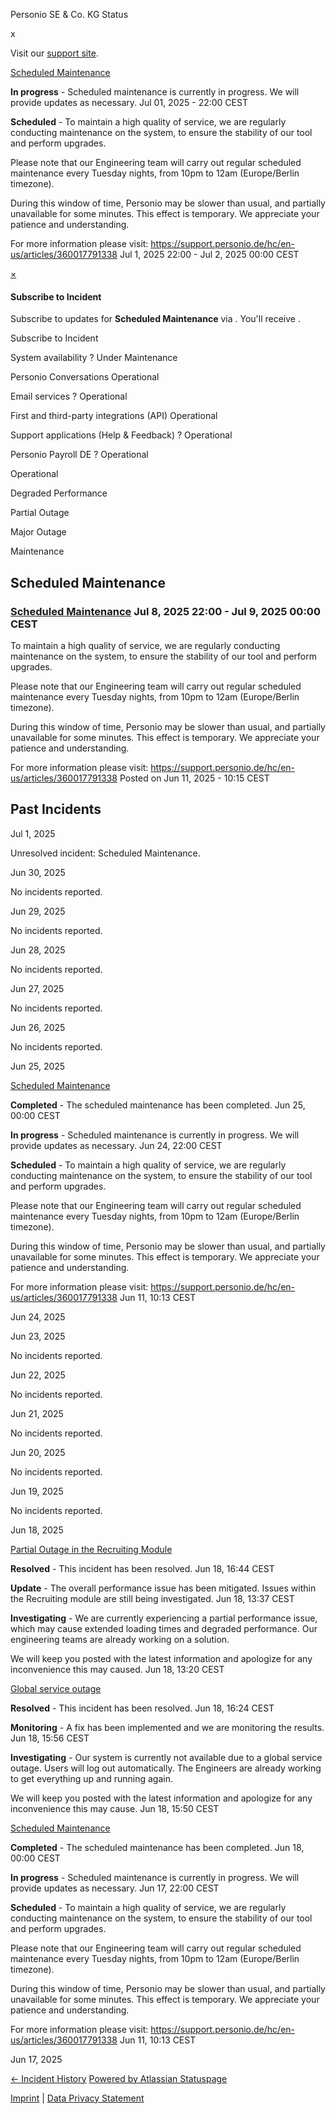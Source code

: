 Personio SE & Co. KG Status

[](https://www.personio.de/)

[](https://status.personio.de/#)

[](https://status.personio.de/#updates-dropdown-support)  x

 Visit our [support site](https://support.personio.de/hc/en-us).

[Scheduled Maintenance](https://status.personio.de/incidents/glt1m3tq08vt)

**In progress** - Scheduled maintenance is currently in progress. We will provide updates as necessary.
Jul 01, 2025 - 22:00 CEST

**Scheduled** - To maintain a high quality of service, we are regularly conducting maintenance on the system, to ensure the stability of our tool and perform upgrades.

Please note that our Engineering team will carry out regular scheduled maintenance every Tuesday nights, from 10pm to 12am (Europe/Berlin timezone).

During this window of time, Personio may be slower than usual, and partially unavailable for some minutes. This effect is temporary. We appreciate your patience and understanding.

For more information please visit: <https://support.personio.de/hc/en-us/articles/360017791338>
 Jul  1, 2025 22:00 - Jul  2, 2025 00:00 CEST

[×](https://status.personio.de/#)

####  Subscribe to Incident  ####

 Subscribe to updates for **Scheduled Maintenance** via . You'll receive .

Subscribe to Incident

 System availability ?  Under Maintenance

 Personio Conversations  Operational

 Email services ?  Operational

 First and third-party integrations (API)  Operational

 Support applications (Help & Feedback) ?  Operational

 Personio Payroll DE ?  Operational

 Operational

 Degraded Performance

 Partial Outage

 Major Outage

 Maintenance

Scheduled Maintenance
----------

### [Scheduled Maintenance](https://status.personio.de/incidents/5zfpd2zz9z5p)  Jul  8, 2025 22:00 - Jul  9, 2025 00:00 CEST  ###

To maintain a high quality of service, we are regularly conducting maintenance on the system, to ensure the stability of our tool and perform upgrades.

Please note that our Engineering team will carry out regular scheduled maintenance every Tuesday nights, from 10pm to 12am (Europe/Berlin timezone).

During this window of time, Personio may be slower than usual, and partially unavailable for some minutes. This effect is temporary. We appreciate your patience and understanding.

For more information please visit: <https://support.personio.de/hc/en-us/articles/360017791338>
Posted on Jun 11, 2025 - 10:15 CEST

Past Incidents
----------

Jul  1, 2025

Unresolved incident: Scheduled Maintenance.

Jun 30, 2025

No incidents reported.

Jun 29, 2025

No incidents reported.

Jun 28, 2025

No incidents reported.

Jun 27, 2025

No incidents reported.

Jun 26, 2025

No incidents reported.

Jun 25, 2025

[Scheduled Maintenance](https://status.personio.de/incidents/xjh2whjp1yq5)

**Completed** - The scheduled maintenance has been completed.
 Jun 25, 00:00 CEST

**In progress** - Scheduled maintenance is currently in progress. We will provide updates as necessary.
 Jun 24, 22:00 CEST

**Scheduled** - To maintain a high quality of service, we are regularly conducting maintenance on the system, to ensure the stability of our tool and perform upgrades.

Please note that our Engineering team will carry out regular scheduled maintenance every Tuesday nights, from 10pm to 12am (Europe/Berlin timezone).

During this window of time, Personio may be slower than usual, and partially unavailable for some minutes. This effect is temporary. We appreciate your patience and understanding.

For more information please visit: <https://support.personio.de/hc/en-us/articles/360017791338>
 Jun 11, 10:13 CEST

Jun 24, 2025

Jun 23, 2025

No incidents reported.

Jun 22, 2025

No incidents reported.

Jun 21, 2025

No incidents reported.

Jun 20, 2025

No incidents reported.

Jun 19, 2025

No incidents reported.

Jun 18, 2025

[Partial Outage in the Recruiting Module](https://status.personio.de/incidents/z15vkfgdvx72)

**Resolved** - This incident has been resolved.
 Jun 18, 16:44 CEST

**Update** - The overall performance issue has been mitigated. Issues within the Recruiting module are still being investigated.
 Jun 18, 13:37 CEST

**Investigating** - We are currently experiencing a partial performance issue, which may cause extended loading times and degraded performance. Our engineering teams are already working on a solution.

We will keep you posted with the latest information and apologize for any inconvenience this may caused.
 Jun 18, 13:20 CEST

[Global service outage](https://status.personio.de/incidents/sl5vt8hsn7br)

**Resolved** - This incident has been resolved.
 Jun 18, 16:24 CEST

**Monitoring** - A fix has been implemented and we are monitoring the results.
 Jun 18, 15:56 CEST

**Investigating** - Our system is currently not available due to a global service outage. Users will log out automatically. The Engineers are already working to get everything up and running again.

We will keep you posted with the latest information and apologize for any inconvenience this may cause.
 Jun 18, 15:50 CEST

[Scheduled Maintenance](https://status.personio.de/incidents/n2r3ls59ztby)

**Completed** - The scheduled maintenance has been completed.
 Jun 18, 00:00 CEST

**In progress** - Scheduled maintenance is currently in progress. We will provide updates as necessary.
 Jun 17, 22:00 CEST

**Scheduled** - To maintain a high quality of service, we are regularly conducting maintenance on the system, to ensure the stability of our tool and perform upgrades.

Please note that our Engineering team will carry out regular scheduled maintenance every Tuesday nights, from 10pm to 12am (Europe/Berlin timezone).

During this window of time, Personio may be slower than usual, and partially unavailable for some minutes. This effect is temporary. We appreciate your patience and understanding.

For more information please visit: <https://support.personio.de/hc/en-us/articles/360017791338>
 Jun 11, 10:13 CEST

Jun 17, 2025

[← Incident History](https://status.personio.de/history) [Powered by Atlassian Statuspage](https://www.atlassian.com/software/statuspage?utm_campaign=status.personio.de&utm_content=SP-notifications&utm_medium=powered-by&utm_source=inapp)

[Imprint](https://www.personio.de/impressum/) | [Data Privacy Statement](https://www.personio.de/datenschutzerklaerung/)
